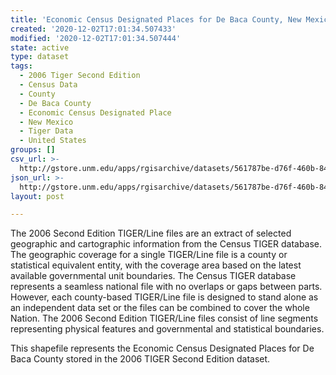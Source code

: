 ```yaml
---
title: 'Economic Census Designated Places for De Baca County, New Mexico, 2006se TIGER'
created: '2020-12-02T17:01:34.507433'
modified: '2020-12-02T17:01:34.507444'
state: active
type: dataset
tags:
  - 2006 Tiger Second Edition
  - Census Data
  - County
  - De Baca County
  - Economic Census Designated Place
  - New Mexico
  - Tiger Data
  - United States
groups: []
csv_url: >-
  http://gstore.unm.edu/apps/rgisarchive/datasets/561787be-d76f-460b-84ce-52eee5c195eb/tgr2006se_deba_placeec.derived.csv
json_url: >-
  http://gstore.unm.edu/apps/rgisarchive/datasets/561787be-d76f-460b-84ce-52eee5c195eb/tgr2006se_deba_placeec.derived.json
layout: post

---
```

The 2006 Second Edition TIGER/Line files are an extract of selected geographic and cartographic information from the Census TIGER database.  The geographic coverage for a single TIGER/Line file is a county or statistical equivalent entity, with the coverage area based on the latest available governmental unit boundaries. The Census TIGER database represents a seamless national file with no overlaps or gaps between parts.  However, each county-based TIGER/Line file is designed to stand alone as an independent data set or the files can be combined to cover the whole Nation.  The 2006 Second Edition  TIGER/Line files consist of line segments representing physical features and governmental and statistical boundaries.  

This shapefile represents the Economic Census Designated Places for De Baca County stored in the 2006 TIGER Second Edition dataset.
